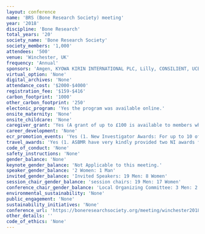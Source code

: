 ```yaml
---
layout: conference 
name: 'BRS (Bone Research Society) meeting'
year: '2018'
discipline: 'Bone Research'
total_years: '20'
society_name: 'Bone Research Society'
society_members: '1,000'
attendees: '500'
venue: 'Winchester, UK'
frequency: 'Annual'
sponsors: 'Amgen, KYOWA KIRIN INTERNATIONAL PLC, Lilly, CONSILIENT, UCB, Brussels, Belgium (www.ucb.com) is a global biopharmaceutical company, INTERNIS, ALEXION, BRUKER, MEREO BIOPHARMA, NTERNATIONAL OSTEOPOROSISFOUNDATION (IOF), THE NATIONAL OSTEOPOROSIS SOCIETY, PERKIN ELMER, OXFORD BIOSYSTEMS,PROMOCELL, SANOFI, SCANCO MEDICAL, STRATEC, ZEISS, VERTEC SCIENTIFIC, Vertec, Stratech, Oxford Biosystems'
virtual_option: 'None'
digital_archives: 'None'
attendance_cost: '$2000-$4000'
registration_fee: '$159-$416'
carbon_footprint: '1000'
other_carbon_footprint: '250'
electonic_program: 'Yes the program was available online.'
onsite_maternity: 'None'
onsite_childcare: 'None'
caregiver_grant: 'Yes (A grant of up to £100 is available to members who incur additional childcare or other caring costs to attend the meeting.)`'
career_development: 'None'
ecr_promotion_events: 'Yes (1. New Investigator Awards: For up to 10 of the top scoring abstracts from eligible authors. Award -  free registration to the annual conference (NB you are still eligible to apply for travel bursaries if you win this award   2. Best Presentation Awards: Presentations will be judged during the meeting and prizes will be awarded as follows: Best oral, Best oral poster, Best poster 3. Bursaries: The Society also offers bursaries of up to £150 towards the cost of attending the meeting to BRS members submitting abstracts.)'
travel_awards: 'Yes (1. ASBMR have very kindly provided two NI awards for $1500 towards travel and attendance at the meeting for their NI members.)'
code_of_conduct: 'None'
safety_instructions: 'None'
gender_balance: 'None'
keynote_gender_balance: 'Not Applicable to this meeting.'
speaker_gender_balance: '2 Women: 1 Man'
invited_gender_balance: 'Invited Speakers: 19 Men: 8 Women'
session_chair_gender_balance: 'session chairs: 19 Men: 17 Women'
conference_chair_gender_balance: 'Local Organizing Committee: 3 Men: 2 Women'
environmental_sustainability: 'None'
public_engagement: 'None'
sustainability_initiatives: 'None'
conference_url: 'https://boneresearchsociety.org/meeting/winchester2018/programme/'
other_details: ''
code_of_ethics: 'None'
---
```

